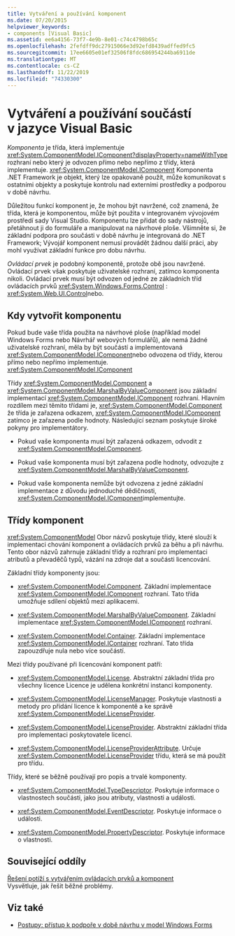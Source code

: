 ```yaml
---
title: Vytváření a používání komponent
ms.date: 07/20/2015
helpviewer_keywords:
- components [Visual Basic]
ms.assetid: ee6a4156-73f7-4e9b-8e01-c74c4798b65c
ms.openlocfilehash: 2fefdff9dc27915066e3d92efd8439adffed9fc5
ms.sourcegitcommit: 17ee6605e01ef32506f8fdc686954244ba6911de
ms.translationtype: MT
ms.contentlocale: cs-CZ
ms.lasthandoff: 11/22/2019
ms.locfileid: "74330300"
---
```

# <a name="creating-and-using-components-in-visual-basic"></a>Vytváření a používání součástí v jazyce Visual Basic

*Komponenta* je třída, která implementuje <xref:System.ComponentModel.IComponent?displayProperty=nameWithType> rozhraní nebo který je odvozen přímo nebo nepřímo z třídy, která implementuje. <xref:System.ComponentModel.IComponent> Komponenta .NET Framework je objekt, který lze opakovaně použít, může komunikovat s ostatními objekty a poskytuje kontrolu nad externími prostředky a podporou v době návrhu.  
  
 Důležitou funkcí komponent je, že mohou být navržené, což znamená, že třída, která je komponentou, může být použita v integrovaném vývojovém prostředí sady Visual Studio. Komponentu lze přidat do sady nástrojů, přetáhnout ji do formuláře a manipulovat na návrhové ploše. Všimněte si, že základní podpora pro součásti v době návrhu je integrovaná do .NET Framework; Vývojář komponent nemusí provádět žádnou další práci, aby mohl využívat základní funkce pro dobu návrhu.  
  
 *Ovládací prvek* je podobný komponentě, protože obě jsou navržené. Ovládací prvek však poskytuje uživatelské rozhraní, zatímco komponenta nikoli. Ovládací prvek musí být odvozen od jedné ze základních tříd ovládacích prvků <xref:System.Windows.Forms.Control> : <xref:System.Web.UI.Control>nebo.  
  
## <a name="when-to-create-a-component"></a>Kdy vytvořit komponentu  

 Pokud bude vaše třída použita na návrhové ploše (například model Windows Forms nebo Návrhář webových formulářů), ale nemá žádné uživatelské rozhraní, měla by být součástí a implementovaná <xref:System.ComponentModel.IComponent>nebo odvozena od třídy, kterou přímo nebo nepřímo implementuje. <xref:System.ComponentModel.IComponent>  
  
 Třídy <xref:System.ComponentModel.Component> a <xref:System.ComponentModel.MarshalByValueComponent> jsou základní implementací <xref:System.ComponentModel.IComponent> rozhraní. Hlavním rozdílem mezi těmito třídami je, <xref:System.ComponentModel.Component> že třída je zařazena odkazem, <xref:System.ComponentModel.IComponent> zatímco je zařazena podle hodnoty. Následující seznam poskytuje široké pokyny pro implementátory.  
  
- Pokud vaše komponenta musí být zařazená odkazem, odvodit z <xref:System.ComponentModel.Component>.  
  
- Pokud vaše komponenta musí být zařazena podle hodnoty, odvozujte z <xref:System.ComponentModel.MarshalByValueComponent>.  
  
- Pokud vaše komponenta nemůže být odvozena z jedné základní implementace z důvodu jednoduché dědičnosti, <xref:System.ComponentModel.IComponent>implementujte.  
  
## <a name="component-classes"></a>Třídy komponent  

 <xref:System.ComponentModel> Obor názvů poskytuje třídy, které slouží k implementaci chování komponent a ovládacích prvků za běhu a při návrhu. Tento obor názvů zahrnuje základní třídy a rozhraní pro implementaci atributů a převaděčů typů, vázání na zdroje dat a součásti licencování.  
  
 Základní třídy komponenty jsou:  
  
- <xref:System.ComponentModel.Component>. Základní implementace <xref:System.ComponentModel.IComponent> rozhraní. Tato třída umožňuje sdílení objektů mezi aplikacemi.  
  
- <xref:System.ComponentModel.MarshalByValueComponent>. Základní implementace <xref:System.ComponentModel.IComponent> rozhraní.  
  
- <xref:System.ComponentModel.Container>. Základní implementace <xref:System.ComponentModel.IContainer> rozhraní. Tato třída zapouzdřuje nula nebo více součástí.  
  
 Mezi třídy používané při licencování komponent patří:  
  
- <xref:System.ComponentModel.License>. Abstraktní základní třída pro všechny licence Licence je udělena konkrétní instanci komponenty.  
  
- <xref:System.ComponentModel.LicenseManager>. Poskytuje vlastnosti a metody pro přidání licence k komponentě a ke správě <xref:System.ComponentModel.LicenseProvider>.  
  
- <xref:System.ComponentModel.LicenseProvider>. Abstraktní základní třída pro implementaci poskytovatele licencí.  
  
- <xref:System.ComponentModel.LicenseProviderAttribute>. Určuje <xref:System.ComponentModel.LicenseProvider> třídu, která se má použít pro třídu.  
  
 Třídy, které se běžně používají pro popis a trvalé komponenty.  
  
- <xref:System.ComponentModel.TypeDescriptor>. Poskytuje informace o vlastnostech součásti, jako jsou atributy, vlastnosti a události.  
  
- <xref:System.ComponentModel.EventDescriptor>. Poskytuje informace o události.  
  
- <xref:System.ComponentModel.PropertyDescriptor>. Poskytuje informace o vlastnosti.  
  
## <a name="related-sections"></a>Související oddíly  

 [Řešení potíží s vytvářením ovládacích prvků a komponent](../../framework/winforms/controls/troubleshooting-control-and-component-authoring.md)  
 Vysvětluje, jak řešit běžné problémy.  
  
## <a name="see-also"></a>Viz také

- [Postupy: přístup k podpoře v době návrhu v model Windows Forms](../../framework/winforms/controls/developing-windows-forms-controls-at-design-time.md)
